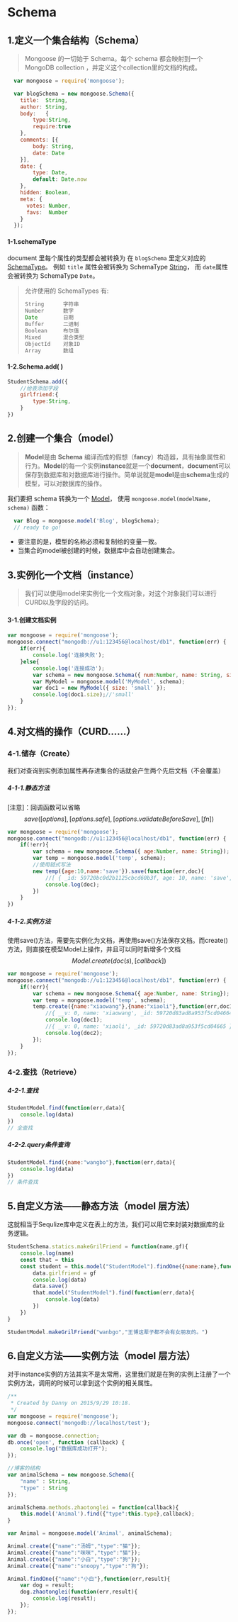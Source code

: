 # Schema

## 1.定义一个集合结构（Schema）

> Mongoose 的一切始于 Schema。每个 schema 都会映射到一个 MongoDB collection ，并定义这个collection里的文档的构成。

```js
  var mongoose = require('mongoose');

  var blogSchema = new mongoose.Schema({
    title:  String,
    author: String,
    body:   {
        type:String,
        require:true
    },
    comments: [{ 
        body: String, 
        date: Date 
    }],
    date: { 
        type: Date, 
        default: Date.now 
    },
    hidden: Boolean,
    meta: {
      votes: Number,
      favs:  Number
    }
  });
```

#### 1-1.schemaType

document 里每个属性的类型都会被转换为 在 `blogSchema` 里定义对应的 [SchemaType](https://mongoosedoc.top/docs/api.html#schematype_SchemaType)。 例如 `title` 属性会被转换为 SchemaType [String](https://mongoosedoc.top/docs/api.html#schema-string-js)， 而 `date`属性会被转换为 SchemaType `Date`。

> 允许使用的 SchemaTypes 有:
>
> ```cmd
> String      字符串
> Number      数字    
> Date        日期
> Buffer      二进制
> Boolean     布尔值
> Mixed       混合类型
> ObjectId    对象ID    
> Array       数组
> ```

#### 1-2.Schema.add( )

```js
StudentSchema.add({
    //给表添加字段
    girlfriend:{
        type:String,
    }
})
```



## 2.创建一个集合（model）

> **Model**是由 **Schema** 编译而成的假想（**fancy**）构造器，具有抽象属性和行为。**Model**的每一个实例**instance**就是一个**document**，**document**可以保存到数据库和对数据库进行操作。简单说就是**model**是由**schema**生成的模型，可以对数据库的操作。

我们要把 schema 转换为一个 [Model](https://mongoosedoc.top/docs/models.html)， 使用 `mongoose.model(modelName, schema)` 函数：

```javascript
  var Blog = mongoose.model('Blog', blogSchema);
  // ready to go!
```

- 要注意的是，模型的名称必须和复制给的变量一致。
- 当集合的model被创建的时候，数据库中会自动创建集合。



## 3.实例化一个文档（instance）

> 我们可以使用model来实例化一个文档对象，对这个对象我们可以进行CURD以及字段的访问。

#### 3-1.创建文档实例

```js
var mongoose = require('mongoose');
mongoose.connect("mongodb://u1:123456@localhost/db1", function(err) {
    if(err){
        console.log('连接失败');
    }else{
        console.log('连接成功');
        var schema = new mongoose.Schema({ num:Number, name: String, size: String});
        var MyModel = mongoose.model('MyModel', schema);
        var doc1 = new MyModel({ size: 'small' });
        console.log(doc1.size);//'small'
    }
});
```



## 4.对文档的操作（CURD......）

### 4-1.储存（Create）

我们对查询到实例添加属性再存进集合的话就会产生两个先后文档（不会覆盖）

##### 4-1-1.静态方法

[注意]：回调函数可以省略
$$
save([options], [options.safe], [options.validateBeforeSave], [fn])
$$

```js
var mongoose = require('mongoose');
mongoose.connect("mongodb://u1:123456@localhost/db1", function(err) {
    if(!err){
        var schema = new mongoose.Schema({ age:Number, name: String});        
        var temp = mongoose.model('temp', schema);
        //使用链式写法    
        new temp({age:10,name:'save'}).save(function(err,doc){
            //[ { _id: 59720bc0d2b1125cbcd60b3f, age: 10, name: 'save', __v: 0 } ]
            console.log(doc);        
        })
    }           
})
```

##### 4-1-2.实例方法

使用save()方法，需要先实例化为文档，再使用save()方法保存文档。而create()方法，则直接在模型Model上操作，并且可以同时新增多个文档
$$
Model.create(doc(s), [callback])
$$

```js
var mongoose = require('mongoose');
mongoose.connect("mongodb://u1:123456@localhost/db1", function(err) {
    if(!err){
        var schema = new mongoose.Schema({ age:Number, name: String});        
        var temp = mongoose.model('temp', schema);   
        temp.create({name:"xiaowang"},{name:"xiaoli"},function(err,doc1,doc2){
            //{ __v: 0, name: 'xiaowang', _id: 59720d83ad8a953f5cd04664 }
            console.log(doc1); 
            //{ __v: 0, name: 'xiaoli', _id: 59720d83ad8a953f5cd04665 }
            console.log(doc2); 
        });       
    }           
});
```

### 4-2.查找（Retrieve）

##### 4-2-1.查找

```js
StudentModel.find(function(err,data){
    console.log(data)
})
// 全查找
```

##### 4-2-2.query条件查询

```js
StudentModel.find({name:"wangbo"},function(err,data){
    console.log(data)
})
// 条件查找
```



## 5.自定义方法——静态方法（model 层方法）

这就相当于Sequlize库中定义在表上的方法，我们可以用它来封装对数据库的业务逻辑。

```js
StudentSchema.statics.makeGrilFriend = function(name,gf){
    console.log(name)
    const that = this
    const student = this.model("StudentModel").findOne({name:name},function(err,data){
        data.girlfriend = gf
        console.log(data)
        data.save()
        that.model("StudentModel").find(function(err,data){
            console.log(data)
        })
    })
}

StudentModel.makeGrilFriend("wanbgo","王博这辈子都不会有女朋友的。")
```



## 6.自定义方法——实例方法（model 层方法）

对于instance实例的方法其实不是太常用，这里我们就是在狗的实例上注册了一个实例方法，调用的时候可以拿到这个实例的相关属性。

```js
/**
 * Created by Danny on 2015/9/29 10:18.
 */
var mongoose = require('mongoose');
mongoose.connect('mongodb://localhost/test');

var db = mongoose.connection;
db.once('open', function (callback) {
    console.log("数据库成功打开");
});

//博客的结构
var animalSchema = new mongoose.Schema({
    "name" : String,
    "type" : String
});

animalSchema.methods.zhaotonglei = function(callback){
    this.model('Animal').find({"type":this.type},callback);
}

var Animal = mongoose.model('Animal', animalSchema);

Animal.create({"name":"汤姆","type":"猫"});
Animal.create({"name":"咪咪","type":"猫"});
Animal.create({"name":"小白","type":"狗"});
Animal.create({"name":"snoopy","type":"狗"});

Animal.findOne({"name":"小白"},function(err,result){
    var dog = result;
    dog.zhaotonglei(function(err,result){
        console.log(result);
    });
});
```

